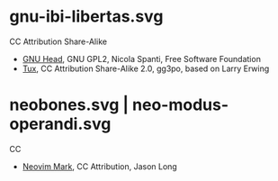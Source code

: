 # gnu-ibi-libertas.svg

CC Attribution Share-Alike

- [GNU Head](https://commons.wikimedia.org/wiki/File:Gnu-head-30-years-anniversary.svg), GNU GPL2, Nicola Spanti, Free Software Foundation
- [Tux](https://commons.wikimedia.org/wiki/File:Monochrome_Tux.svg), CC Attribution Share-Alike 2.0, gg3po, based on Larry Erwing

# neobones.svg | neo-modus-operandi.svg

CC

- [Neovim Mark](https://commons.wikimedia.org/wiki/File:Neovim-mark.svg), CC Attribution, Jason Long
